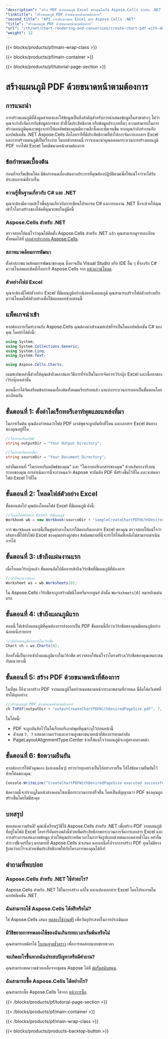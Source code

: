 ```yaml
---
"description": "สร้าง PDF ด้วยแผนภูมิ Excel ของคุณโดยใช้ Aspose.Cells สำหรับ .NET เรียนรู้วิธีการด้วยคู่มือทีละขั้นตอนนี้"
"linktitle": "สร้างแผนภูมิ PDF ด้วยขนาดหน้าตามต้องการ"
"second_title": "API การประมวลผล Excel ของ Aspose.Cells .NET"
"title": "สร้างแผนภูมิ PDF ด้วยขนาดหน้าตามต้องการ"
"url": "/th/net/chart-rendering-and-conversion/create-chart-pdf-with-desired-page-size/"
"weight": 12
---
```


{{< blocks/products/pf/main-wrap-class >}}

{{< blocks/products/pf/main-container >}}

{{< blocks/products/pf/tutorial-page-section >}}

# สร้างแผนภูมิ PDF ด้วยขนาดหน้าตามต้องการ

## การแนะนำ

การสร้างแผนภูมิที่ดึงดูดสายตาและให้ข้อมูลเป็นสิ่งสำคัญสำหรับการนำเสนอข้อมูลในสาขาต่างๆ ไม่ว่าคุณจะกำลังจัดการกับข้อมูลการขาย ตัวชี้วัดประสิทธิภาพ หรือข้อมูลประเภทอื่นๆ ความสามารถในการสร้างแผนภูมิคุณภาพสูงจะทำให้ผลลัพธ์ของคุณมีความลึกซึ้งและชัดเจนขึ้น หากคุณกำลังทำงานกับแอปพลิเคชัน .NET Aspose.Cells คือไลบรารีที่มีประสิทธิภาพที่ทำให้การจัดการเอกสาร Excel และการสร้างแผนภูมิเป็นเรื่องง่าย ในบทช่วยสอนนี้ เราจะแนะนำคุณตลอดกระบวนการสร้างแผนภูมิ PDF จากไฟล์ Excel โดยมีขนาดหน้าตามต้องการ

## ข้อกำหนดเบื้องต้น

ก่อนที่จะเริ่มเขียนโค้ด มีข้อกำหนดเบื้องต้นบางประการที่คุณต้องปฏิบัติตามเพื่อให้แน่ใจว่าจะได้รับประสบการณ์ที่ราบรื่น:

### ความรู้พื้นฐานเกี่ยวกับ C# และ .NET

คุณจะต้องมีความเข้าใจพื้นฐานเกี่ยวกับการเขียนโปรแกรม C# และกรอบงาน .NET ซึ่งจะช่วยให้คุณเข้าใจโครงสร้างของโค้ดที่คุณจะพบในคู่มือนี้

### Aspose.Cells สำหรับ .NET

ตรวจสอบให้แน่ใจว่าคุณได้ติดตั้ง Aspose.Cells สำหรับ .NET แล้ว คุณสามารถดูรายละเอียดทั้งหมดได้ที่ [เอกสารประกอบ Aspose.Cells](https://reference-aspose.com/cells/net/). 

### สภาพแวดล้อมการพัฒนา

ตั้งค่าสภาพแวดล้อมการพัฒนาของคุณ ซึ่งอาจเป็น Visual Studio หรือ IDE อื่น ๆ ที่รองรับ C# ดาวน์โหลดและติดตั้งไลบรารี Aspose.Cells จาก [หน้าดาวน์โหลด](https://releases-aspose.com/cells/net/).

### ตัวอย่างไฟล์ Excel

คุณจะต้องมีไฟล์ตัวอย่าง Excel ที่มีแผนภูมิอย่างน้อยหนึ่งแผนภูมิ คุณสามารถสร้างไฟล์ตัวอย่างหรือดาวน์โหลดไฟล์ตัวอย่างเพื่อใช้ตลอดบทช่วยสอนนี้

## แพ็คเกจนำเข้า

หากต้องการเริ่มทำงานกับ Aspose.Cells คุณต้องนำเข้าเนมสเปซที่จำเป็นในแอปพลิเคชัน C# ของคุณ โดยทำได้ดังนี้:

```csharp
using System;
using System.Collections.Generic;
using System.Linq;
using System.Text;

using Aspose.Cells.Charts;
```

เนมสเปซเหล่านี้ช่วยให้คุณเข้าถึงคลาสและวิธีการที่จำเป็นในการจัดการเวิร์กบุ๊ก Excel และเนื้อหาของเวิร์กบุ๊กเหล่านั้น

ตอนนี้เราได้จัดเตรียมข้อกำหนดเบื้องต้นทั้งหมดเรียบร้อยแล้ว มาแบ่งกระบวนการออกเป็นขั้นตอนโดยละเอียดกัน

## ขั้นตอนที่ 1: ตั้งค่าไดเร็กทอรีเอาท์พุตและแหล่งที่มา

ในการเริ่มต้น คุณต้องกำหนดว่าไฟล์ PDF เอาต์พุตจะถูกบันทึกที่ไหน และเอกสาร Excel ต้นทางของคุณอยู่ที่ใด

```csharp
//ไดเรกทอรีผลลัพธ์
string outputDir = "Your Output Directory";

//ไดเรกทอรีแหล่งที่มา
string sourceDir = "Your Document Directory";
```

อย่าลืมแทนที่ "ไดเรกทอรีผลลัพธ์ของคุณ" และ "ไดเรกทอรีเอกสารของคุณ" ด้วยเส้นทางจริงบนระบบของคุณ การดำเนินการนี้จะกำหนดว่า Aspose จะบันทึก PDF ที่สร้างขึ้นไว้ที่ใด และจะค้นหาไฟล์ Excel ไว้ที่ใด

## ขั้นตอนที่ 2: โหลดไฟล์ตัวอย่าง Excel

ขั้นตอนต่อไป คุณต้องโหลดไฟล์ Excel ที่มีแผนภูมิ ดังนี้:

```csharp
//โหลดไฟล์ตัวอย่าง Excel ที่มีแผนภูมิ
Workbook wb = new Workbook(sourceDir + "sampleCreateChartPDFWithDesiredPageSize.xlsx");
```

การ `Workbook` คลาสนี้เป็นศูนย์กลางในการโต้ตอบกับเอกสาร Excel ของคุณ ตรวจสอบให้แน่ใจว่าเส้นทางชี้ไปยังไฟล์ Excel ของคุณอย่างถูกต้อง ข้อผิดพลาดที่นี่จะทำให้โค้ดที่เหลือไม่สามารถดำเนินการได้

## ขั้นตอนที่ 3: เข้าถึงแผ่นงานแรก

เมื่อโหลดเวิร์กบุ๊กแล้ว ขั้นตอนถัดไปคือการเข้าถึงเวิร์กชีตที่มีแผนภูมิที่ต้องการ

```csharp
//เข้าถึงแผ่นงานแรก
Worksheet ws = wb.Worksheets[0];
```

ใน Aspose.Cells เวิร์กชีตจะถูกสร้างดัชนีโดยเริ่มจากศูนย์ ดังนั้น `Worksheets[0]` หมายถึงแผ่นแรก

## ขั้นตอนที่ 4: เข้าถึงแผนภูมิแรก

ตอนนี้ ให้เข้าถึงแผนภูมิที่คุณต้องการส่งออกเป็น PDF ขั้นตอนนี้ถือว่าเวิร์กชีตของคุณมีแผนภูมิอย่างน้อยหนึ่งรายการ

```csharp
//เข้าถึงแผนภูมิแรกภายในเวิร์กชีต
Chart ch = ws.Charts[0];
```

อีกครั้งนี่เป็นการเข้าถึงแผนภูมิแรกในเวิร์กชีต ตรวจสอบให้แน่ใจว่าโครงสร้างเวิร์กชีตของคุณเหมาะสมกับแนวทางนี้

## ขั้นตอนที่ 5: สร้าง PDF ด้วยขนาดหน้าที่ต้องการ

ในที่สุด ก็ถึงเวลาสร้าง PDF จากแผนภูมิโดยกำหนดขนาดหน้ากระดาษตามที่กำหนด นี่คือโค้ดวิเศษที่ทำได้ทุกอย่าง:

```csharp
//สร้างแผนภูมิ PDF ด้วยขนาดหน้าตามต้องการ
ch.ToPdf(outputDir + "outputCreateChartPDFWithDesiredPageSize.pdf", 7, 7, PageLayoutAlignmentType.Center, PageLayoutAlignmentType.Center);
```

ในโค้ดนี้:
- PDF จะถูกบันทึกไว้ในไดเร็กทอรีเอาท์พุตที่คุณระบุไว้ก่อนหน้านี้
- ตัวเลข `7, 7` แสดงความกว้างและความสูงของขนาดหน้าที่ต้องการตามลำดับ
- PageLayoutAlignmentType.Center ช่วยให้แน่ใจว่าแผนภูมิจะอยู่ตรงกลางหน้า

## ขั้นตอนที่ 6: ข้อความยืนยัน

หากต้องการให้ตัวคุณเอง (และคนอื่นๆ) ทราบว่าทุกอย่างเป็นไปอย่างราบรื่น ให้ใส่ข้อความยืนยันไว้ท้ายโค้ดของคุณ:

```csharp
Console.WriteLine("CreateChartPDFWithDesiredPageSize executed successfully.");
```

ข้อความนี้จะปรากฏในหน้าต่างคอนโซลเมื่อกระบวนการเสร็จสิ้น โดยเป็นสัญญาณว่า PDF ของคุณถูกสร้างขึ้นโดยไม่มีสะดุด

## บทสรุป

ขอแสดงความยินดี! คุณเพิ่งเรียนรู้วิธีใช้ Aspose.Cells สำหรับ .NET เพื่อสร้าง PDF จากแผนภูมิที่อยู่ในไฟล์ Excel ไลบรารีอันทรงพลังนี้ช่วยเพิ่มประสิทธิภาพกระบวนการจัดการเอกสาร Excel และการสร้างการแสดงภาพข้อมูล ช่วยให้คุณประหยัดเวลาในการจัดรูปแบบด้วยตนเองหลายชั่วโมง อย่าลืมสำรวจฟีเจอร์อื่นๆ มากมายที่ Aspose.Cells นำเสนอ นอกเหนือไปจากการสร้าง PDF คุณไม่มีทางรู้เลยว่าอะไรจะช่วยเพิ่มประสิทธิภาพให้กับโครงการของคุณได้อีก!

## คำถามที่พบบ่อย

### Aspose.Cells สำหรับ .NET ใช้ทำอะไร?  
Aspose.Cells สำหรับ .NET ใช้ในการสร้าง แก้ไข และแปลงเอกสาร Excel โดยโปรแกรมในแอปพลิเคชัน .NET

### ฉันสามารถใช้ Aspose.Cells ได้ฟรีหรือไม่?  
ใช่ Aspose.Cells เสนอ [ทดลองใช้งานฟรี](https://releases.aspose.com/) เพื่อวัตถุประสงค์ในการประเมินผล

### มีวิธีขยายการทดลองใช้ของฉันเกินระยะเวลาเริ่มต้นหรือไม่  
คุณสามารถสมัครได้ [ใบอนุญาตชั่วคราว](https://purchase.aspose.com/temporary-license/) เพื่อการทดสอบแบบขยายเวลา

### จะเกิดอะไรขึ้นหากฉันประสบปัญหาหรือมีคำถาม?  
คุณสามารถขอความช่วยเหลือจากชุมชน Aspose ได้ที่ [ฟอรั่มสนับสนุน](https://forum-aspose.com/c/cells/9).

### ฉันสามารถซื้อ Aspose.Cells ได้อย่างไร?  
คุณสามารถซื้อ Aspose.Cells ได้จาก [หน้าการซื้อ](https://purchase-aspose.com/buy).

{{< /blocks/products/pf/tutorial-page-section >}}

{{< /blocks/products/pf/main-container >}}

{{< /blocks/products/pf/main-wrap-class >}}

{{< blocks/products/products-backtop-button >}}